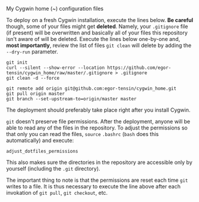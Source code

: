 My Cygwin home (~) configuration files

To deploy on a fresh Cygwin installation, execute the lines below.
**Be careful** though, some of your files might get **deleted**.
Namely, your `.gitignore` file (if present) will be overwritten and basically
all of your files this repository isn't aware of will be deleted.
Execute the lines below one-by-one and, **most importantly**, review the list
of files `git clean` will delete by adding the `--dry-run` parameter.

    git init
    curl --silent --show-error --location https://github.com/egor-tensin/cygwin_home/raw/master/.gitignore > .gitignore
    git clean -d --force

    git remote add origin git@github.com:egor-tensin/cygwin_home.git
    git pull origin master
    git branch --set-upstream-to=origin/master master

The deployment should preferably take place right after you install Cygwin.

`git` doesn't preserve file permissions.
After the deployment, anyone will be able to read any of the files in the
repository.
To adjust the permissions so that only you can read the files, `source`
`.bashrc` (`bash` does this automatically) and execute:

    adjust_dotfiles_permissions

This also makes sure the directories in the repository are accessible only by
yourself (including the `.git` directory).

The important thing to note is that the permissions are reset each time `git`
writes to a file.
It is thus necessary to execute the line above after each invokation of
`git pull`, `git checkout`, etc.
